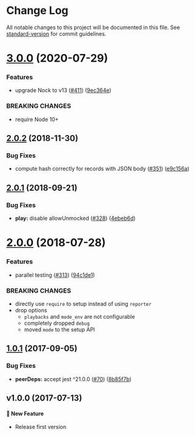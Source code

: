 # Change Log

All notable changes to this project will be documented in this file. See [standard-version](https://github.com/conventional-changelog/standard-version) for commit guidelines.

<a name="3.0.0"></a>

# [3.0.0](https://github.com/ikatyang/jest-playback/compare/v2.0.2...v3.0.0) (2020-07-29)

### Features

- upgrade Nock to v13 ([#411](https://github.com/ikatyang/jest-playback/issues/411)) ([9ec364e](https://github.com/ikatyang/jest-playback/commit/9ec364e))

### BREAKING CHANGES

- require Node 10+

<a name="2.0.2"></a>

## [2.0.2](https://github.com/ikatyang/jest-playback/compare/v2.0.1...v2.0.2) (2018-11-30)

### Bug Fixes

- compute hash correctly for records with JSON body ([#351](https://github.com/ikatyang/jest-playback/issues/351)) ([e9c156a](https://github.com/ikatyang/jest-playback/commit/e9c156a))

<a name="2.0.1"></a>

## [2.0.1](https://github.com/ikatyang/jest-playback/compare/v2.0.0...v2.0.1) (2018-09-21)

### Bug Fixes

- **play:** disable allowUnmocked ([#328](https://github.com/ikatyang/jest-playback/issues/328)) ([4ebeb6d](https://github.com/ikatyang/jest-playback/commit/4ebeb6d))

<a name="2.0.0"></a>

# [2.0.0](https://github.com/ikatyang/jest-playback/compare/v1.0.1...v2.0.0) (2018-07-28)

### Features

- parallel testing ([#313](https://github.com/ikatyang/jest-playback/issues/313)) ([94c1de1](https://github.com/ikatyang/jest-playback/commit/94c1de1))

### BREAKING CHANGES

- directly use `require` to setup instead of using `reporter`
- drop options
  - `playbacks` and `mode_env` are not configurable
  - completely dropped `debug`
  - moved `mode` to the setup API

<a name="1.0.1"></a>

## [1.0.1](https://github.com/ikatyang/jest-playback/compare/v1.0.0...v1.0.1) (2017-09-05)

### Bug Fixes

- **peerDeps:** accept jest ^21.0.0 ([#70](https://github.com/ikatyang/jest-playback/issues/70)) ([8b85f7b](https://github.com/ikatyang/jest-playback/commit/8b85f7b))

<a name="v1.0.0"></a>

## v1.0.0 (2017-07-13)

#### 🚀 New Feature

- Release first version
